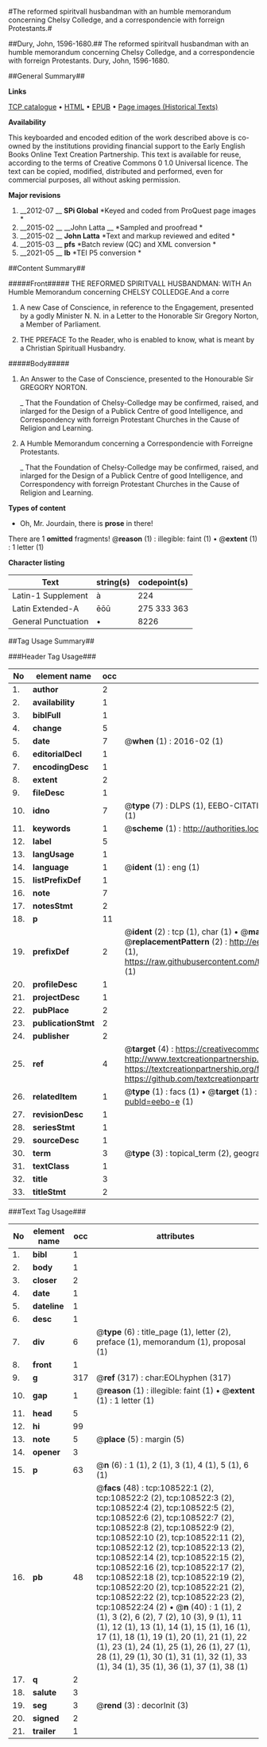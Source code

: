 #The reformed spiritvall husbandman with an humble memorandum concerning Chelsy Colledge, and a correspondencie with forreign Protestants.#

##Dury, John, 1596-1680.##
The reformed spiritvall husbandman with an humble memorandum concerning Chelsy Colledge, and a correspondencie with forreign Protestants.
Dury, John, 1596-1680.

##General Summary##

**Links**

[TCP catalogue](http://www.ota.ox.ac.uk/tcp/)  • 
[HTML](http://tei.it.ox.ac.uk/tcp/Texts-HTML/free/A37/A37085.html)  • 
[EPUB](http://tei.it.ox.ac.uk/tcp/Texts-EPUB/free/A37/A37085.epub) • 
[Page images (Historical Texts)](https://historicaltexts.jisc.ac.uk/eebo-18971984e)

**Availability**

This keyboarded and encoded edition of the work described above is co-owned by the
    institutions providing financial support to the Early English Books Online Text Creation
    Partnership. This text is available for reuse, according to the terms of  Creative Commons 0 1.0 Universal
    licence. The text can be copied, modified, distributed and performed, even for commercial
    purposes, all without asking permission.

**Major revisions**

1. __2012-07 __ __SPi Global__ *Keyed and coded from ProQuest page images *
1. __2015-02 __ __John Latta __ *Sampled and proofread *
1. __2015-02 __ __John Latta__ *Text and markup reviewed and edited *
1. __2015-03 __ __pfs__ *Batch review (QC) and XML conversion *
1. __2021-05 __ __lb__ *TEI P5 conversion *

##Content Summary##

#####Front#####
THE REFORMED SPIRITVALL HUSBANDMAN: WITH An Humble Memorandum concerning CHELSY COLLEDGE.And a corre
1. A new Case of Conscience, in reference to the Engagement, presented by a godly Minister N. N. in a Letter to the Honorable Sir Gregory Norton, a Member of Parliament.

1. THE PREFACE To the Reader, who is enabled to know, what is meant by a Christian Spirituall Husbandry.

#####Body#####

1. An Answer to the Case of Conscience, presented to the Honourable Sir GREGORY NORTON.

    _ That the Foundation of Chelsy-Colledge may be confirmed, raised, and inlarged for the Design of a Publick Centre of good Intelligence, and Correspondency with forreign Protestant Churches in the Cause of Religion and Learning.

1. A Humble Memorandum concerning a Correspondencie with Forreigne Protestants.

    _ That the Foundation of Chelsy-Colledge may be confirmed, raised, and inlarged for the Design of a Publick Centre of good Intelligence, and Correspondency with forreign Protestant Churches in the Cause of Religion and Learning.

**Types of content**

  * Oh, Mr. Jourdain, there is **prose** in there!

There are 1 **omitted** fragments! 
 @__reason__ (1) : illegible: faint (1)  •  @__extent__ (1) : 1 letter (1)

**Character listing**


|Text|string(s)|codepoint(s)|
|---|---|---|
|Latin-1 Supplement|à|224|
|Latin Extended-A|ēōū|275 333 363|
|General Punctuation|•|8226|

##Tag Usage Summary##

###Header Tag Usage###

|No|element name|occ|attributes|
|---|---|---|---|
|1.|__author__|2||
|2.|__availability__|1||
|3.|__biblFull__|1||
|4.|__change__|5||
|5.|__date__|7| @__when__ (1) : 2016-02 (1)|
|6.|__editorialDecl__|1||
|7.|__encodingDesc__|1||
|8.|__extent__|2||
|9.|__fileDesc__|1||
|10.|__idno__|7| @__type__ (7) : DLPS (1), EEBO-CITATION (1), VID (1), EEBO-PROQUEST (1), STC (2), OCLC (1)|
|11.|__keywords__|1| @__scheme__ (1) : http://authorities.loc.gov/ (1)|
|12.|__label__|5||
|13.|__langUsage__|1||
|14.|__language__|1| @__ident__ (1) : eng (1)|
|15.|__listPrefixDef__|1||
|16.|__note__|7||
|17.|__notesStmt__|2||
|18.|__p__|11||
|19.|__prefixDef__|2| @__ident__ (2) : tcp (1), char (1)  •  @__matchPattern__ (2) : ([0-9\-]+):([0-9IVX]+) (1), (.+) (1)  •  @__replacementPattern__ (2) : http://eebo.chadwyck.com/downloadtiff?vid=$1&page=$2 (1), https://raw.githubusercontent.com/textcreationpartnership/Texts/master/tcpchars.xml#$1 (1)|
|20.|__profileDesc__|1||
|21.|__projectDesc__|1||
|22.|__pubPlace__|2||
|23.|__publicationStmt__|2||
|24.|__publisher__|2||
|25.|__ref__|4| @__target__ (4) : https://creativecommons.org/publicdomain/zero/1.0/ (1), http://www.textcreationpartnership.org/docs/. (1), https://textcreationpartnership.org/faq/#faq05 (1), https://github.com/textcreationpartnership (1)|
|26.|__relatedItem__|1| @__type__ (1) : facs (1)  •  @__target__ (1) : https://data.historicaltexts.jisc.ac.uk/view?pubId=eebo-e (1)|
|27.|__revisionDesc__|1||
|28.|__seriesStmt__|1||
|29.|__sourceDesc__|1||
|30.|__term__|3| @__type__ (3) : topical_term (2), geographic_name (1)|
|31.|__textClass__|1||
|32.|__title__|3||
|33.|__titleStmt__|2||


###Text Tag Usage###

|No|element name|occ|attributes|
|---|---|---|---|
|1.|__bibl__|1||
|2.|__body__|1||
|3.|__closer__|2||
|4.|__date__|1||
|5.|__dateline__|1||
|6.|__desc__|1||
|7.|__div__|6| @__type__ (6) : title_page (1), letter (2), preface (1), memorandum (1), proposal (1)|
|8.|__front__|1||
|9.|__g__|317| @__ref__ (317) : char:EOLhyphen (317)|
|10.|__gap__|1| @__reason__ (1) : illegible: faint (1)  •  @__extent__ (1) : 1 letter (1)|
|11.|__head__|5||
|12.|__hi__|99||
|13.|__note__|5| @__place__ (5) : margin (5)|
|14.|__opener__|3||
|15.|__p__|63| @__n__ (6) : 1 (1), 2 (1), 3 (1), 4 (1), 5 (1), 6 (1)|
|16.|__pb__|48| @__facs__ (48) : tcp:108522:1 (2), tcp:108522:2 (2), tcp:108522:3 (2), tcp:108522:4 (2), tcp:108522:5 (2), tcp:108522:6 (2), tcp:108522:7 (2), tcp:108522:8 (2), tcp:108522:9 (2), tcp:108522:10 (2), tcp:108522:11 (2), tcp:108522:12 (2), tcp:108522:13 (2), tcp:108522:14 (2), tcp:108522:15 (2), tcp:108522:16 (2), tcp:108522:17 (2), tcp:108522:18 (2), tcp:108522:19 (2), tcp:108522:20 (2), tcp:108522:21 (2), tcp:108522:22 (2), tcp:108522:23 (2), tcp:108522:24 (2)  •  @__n__ (40) : 1 (1), 2 (1), 3 (2), 6 (2), 7 (2), 10 (3), 9 (1), 11 (1), 12 (1), 13 (1), 14 (1), 15 (1), 16 (1), 17 (1), 18 (1), 19 (1), 20 (1), 21 (1), 22 (1), 23 (1), 24 (1), 25 (1), 26 (1), 27 (1), 28 (1), 29 (1), 30 (1), 31 (1), 32 (1), 33 (1), 34 (1), 35 (1), 36 (1), 37 (1), 38 (1)|
|17.|__q__|2||
|18.|__salute__|3||
|19.|__seg__|3| @__rend__ (3) : decorInit (3)|
|20.|__signed__|2||
|21.|__trailer__|1||
